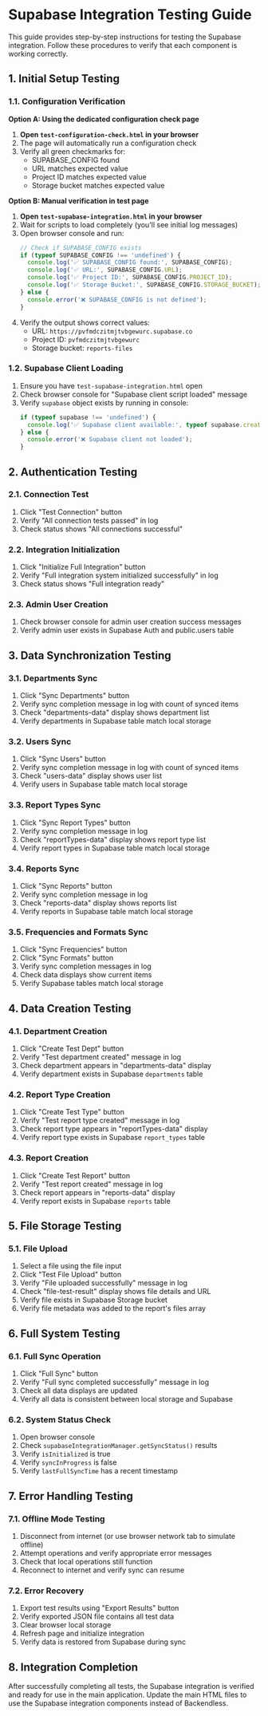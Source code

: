 # Supabase Integration Testing Guide

This guide provides step-by-step instructions for testing the Supabase integration. Follow these procedures to verify that each component is working correctly.

## 1. Initial Setup Testing

### 1.1. Configuration Verification
**Option A: Using the dedicated configuration check page**
1. **Open `test-configuration-check.html` in your browser**
2. The page will automatically run a configuration check
3. Verify all green checkmarks for:
   - SUPABASE_CONFIG found
   - URL matches expected value
   - Project ID matches expected value
   - Storage bucket matches expected value

**Option B: Manual verification in test page**
1. **Open `test-supabase-integration.html` in your browser**
2. Wait for scripts to load completely (you'll see initial log messages)
3. Open browser console and run:
   ```javascript
   // Check if SUPABASE_CONFIG exists
   if (typeof SUPABASE_CONFIG !== 'undefined') {
     console.log('✅ SUPABASE_CONFIG found:', SUPABASE_CONFIG);
     console.log('✅ URL:', SUPABASE_CONFIG.URL);
     console.log('✅ Project ID:', SUPABASE_CONFIG.PROJECT_ID);
     console.log('✅ Storage Bucket:', SUPABASE_CONFIG.STORAGE_BUCKET);
   } else {
     console.error('❌ SUPABASE_CONFIG is not defined');
   }
   ```
4. Verify the output shows correct values:
   - URL: `https://pvfmdczitmjtvbgewurc.supabase.co`
   - Project ID: `pvfmdczitmjtvbgewurc`
   - Storage bucket: `reports-files`

### 1.2. Supabase Client Loading
1. Ensure you have `test-supabase-integration.html` open
2. Check browser console for "Supabase client script loaded" message
3. Verify `supabase` object exists by running in console:
   ```javascript
   if (typeof supabase !== 'undefined') {
     console.log('✅ Supabase client available:', typeof supabase.createClient);
   } else {
     console.error('❌ Supabase client not loaded');
   }
   ```

## 2. Authentication Testing

### 2.1. Connection Test
1. Click "Test Connection" button
2. Verify "All connection tests passed" in log
3. Check status shows "All connections successful"

### 2.2. Integration Initialization
1. Click "Initialize Full Integration" button
2. Verify "Full integration system initialized successfully" in log
3. Check status shows "Full integration ready"

### 2.3. Admin User Creation
1. Check browser console for admin user creation success messages
2. Verify admin user exists in Supabase Auth and public.users table

## 3. Data Synchronization Testing

### 3.1. Departments Sync
1. Click "Sync Departments" button
2. Verify sync completion message in log with count of synced items
3. Check "departments-data" display shows department list
4. Verify departments in Supabase table match local storage

### 3.2. Users Sync
1. Click "Sync Users" button
2. Verify sync completion message in log with count of synced items
3. Check "users-data" display shows user list
4. Verify users in Supabase table match local storage

### 3.3. Report Types Sync
1. Click "Sync Report Types" button
2. Verify sync completion message in log
3. Check "reportTypes-data" display shows report type list
4. Verify report types in Supabase table match local storage

### 3.4. Reports Sync
1. Click "Sync Reports" button
2. Verify sync completion message in log
3. Check "reports-data" display shows reports list
4. Verify reports in Supabase table match local storage

### 3.5. Frequencies and Formats Sync
1. Click "Sync Frequencies" button
2. Click "Sync Formats" button
3. Verify sync completion messages in log
4. Check data displays show current items
5. Verify Supabase tables match local storage

## 4. Data Creation Testing

### 4.1. Department Creation
1. Click "Create Test Dept" button
2. Verify "Test department created" message in log
3. Check department appears in "departments-data" display
4. Verify department exists in Supabase `departments` table

### 4.2. Report Type Creation
1. Click "Create Test Type" button
2. Verify "Test report type created" message in log
3. Check report type appears in "reportTypes-data" display
4. Verify report type exists in Supabase `report_types` table

### 4.3. Report Creation
1. Click "Create Test Report" button
2. Verify "Test report created" message in log
3. Check report appears in "reports-data" display
4. Verify report exists in Supabase `reports` table

## 5. File Storage Testing

### 5.1. File Upload
1. Select a file using the file input
2. Click "Test File Upload" button
3. Verify "File uploaded successfully" message in log
4. Check "file-test-result" display shows file details and URL
5. Verify file exists in Supabase Storage bucket
6. Verify file metadata was added to the report's files array

## 6. Full System Testing

### 6.1. Full Sync Operation
1. Click "Full Sync" button
2. Verify "Full sync completed successfully" message in log
3. Check all data displays are updated
4. Verify all data is consistent between local storage and Supabase

### 6.2. System Status Check
1. Open browser console
2. Check `supabaseIntegrationManager.getSyncStatus()` results
3. Verify `isInitialized` is true
4. Verify `syncInProgress` is false
5. Verify `lastFullSyncTime` has a recent timestamp

## 7. Error Handling Testing

### 7.1. Offline Mode Testing
1. Disconnect from internet (or use browser network tab to simulate offline)
2. Attempt operations and verify appropriate error messages
3. Check that local operations still function
4. Reconnect to internet and verify sync can resume

### 7.2. Error Recovery
1. Export test results using "Export Results" button
2. Verify exported JSON file contains all test data
3. Clear browser local storage
4. Refresh page and initialize integration
5. Verify data is restored from Supabase during sync

## 8. Integration Completion

After successfully completing all tests, the Supabase integration is verified and ready for use in the main application. Update the main HTML files to use the Supabase integration components instead of Backendless.